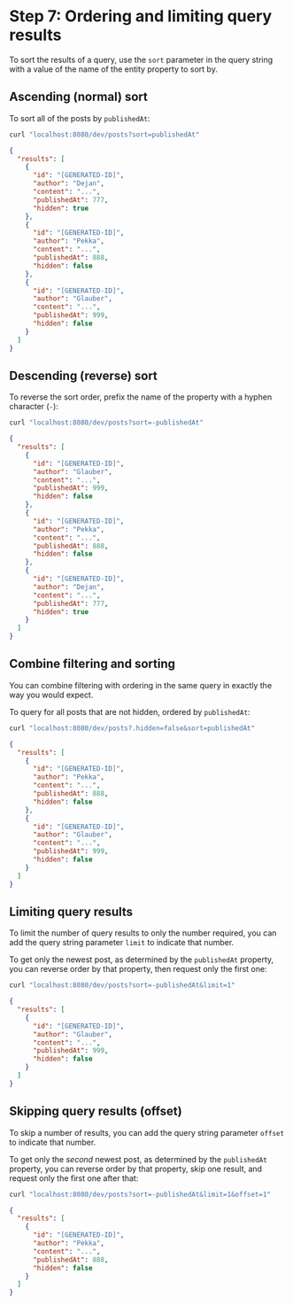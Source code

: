 # Step 7: Ordering and limiting query results

To sort the results of a query, use the `sort` parameter in the query string
with a value of the name of the entity property to sort by.

## Ascending (normal) sort

To sort all of the posts by `publishedAt`:

```bash
curl "localhost:8080/dev/posts?sort=publishedAt"
```

```json
{
  "results": [
    {
      "id": "[GENERATED-ID]",
      "author": "Dejan",
      "content": "...",
      "publishedAt": 777,
      "hidden": true
    },
    {
      "id": "[GENERATED-ID]",
      "author": "Pekka",
      "content": "...",
      "publishedAt": 888,
      "hidden": false
    },
    {
      "id": "[GENERATED-ID]",
      "author": "Glauber",
      "content": "...",
      "publishedAt": 999,
      "hidden": false
    }
  ]
}
```

## Descending (reverse) sort

To reverse the sort order, prefix the name of the property with a hyphen
character (`-`):

```bash
curl "localhost:8080/dev/posts?sort=-publishedAt"
```

```json
{
  "results": [
    {
      "id": "[GENERATED-ID]",
      "author": "Glauber",
      "content": "...",
      "publishedAt": 999,
      "hidden": false
    },
    {
      "id": "[GENERATED-ID]",
      "author": "Pekka",
      "content": "...",
      "publishedAt": 888,
      "hidden": false
    },
    {
      "id": "[GENERATED-ID]",
      "author": "Dejan",
      "content": "...",
      "publishedAt": 777,
      "hidden": true
    }
  ]
}
```

## Combine filtering and sorting

You can combine filtering with ordering in the same query in exactly the way you
would expect.

To query for all posts that are not hidden, ordered by `publishedAt`:

```bash
curl "localhost:8080/dev/posts?.hidden=false&sort=publishedAt"
```

```json
{
  "results": [
    {
      "id": "[GENERATED-ID]",
      "author": "Pekka",
      "content": "...",
      "publishedAt": 888,
      "hidden": false
    },
    {
      "id": "[GENERATED-ID]",
      "author": "Glauber",
      "content": "...",
      "publishedAt": 999,
      "hidden": false
    }
  ]
}
```

## Limiting query results

To limit the number of query results to only the number required, you can add
the query string parameter `limit` to indicate that number.

To get only the newest post, as determined by the `publishedAt` property, you
can reverse order by that property, then request only the first one:

```sh
curl "localhost:8080/dev/posts?sort=-publishedAt&limit=1"
```

```json
{
  "results": [
    {
      "id": "[GENERATED-ID]",
      "author": "Glauber",
      "content": "...",
      "publishedAt": 999,
      "hidden": false
    }
  ]
}
```

## Skipping query results (offset)

To skip a number of results, you can add the query string parameter `offset` to
indicate that number.

To get only the *second* newest post, as determined by the `publishedAt`
property, you can reverse order by that property, skip one result, and request
only the first one after that:

```sh
curl "localhost:8080/dev/posts?sort=-publishedAt&limit=1&offset=1"
```

```json
{
  "results": [
    {
      "id": "[GENERATED-ID]",
      "author": "Pekka",
      "content": "...",
      "publishedAt": 888,
      "hidden": false
    }
  ]
}
```

